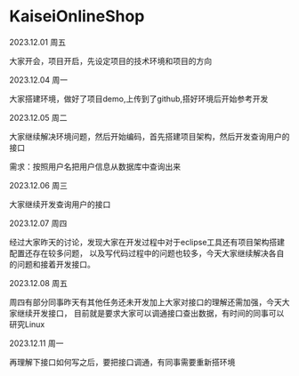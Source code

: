 # KaiseiOnlineShop
2023.12.01 周五

大家开会，项目开启，先设定项目的技术环境和项目的方向

2023.12.04 周一

大家搭建环境，做好了项目demo,上传到了github,搭好环境后开始参考开发

2023.12.05 周二

大家继续解决环境问题，然后开始编码，首先搭建项目架构，然后开发查询用户的接口

需求：按照用户名把用户信息从数据库中查询出来

2023.12.06 周三

大家继续开发查询用户的接口

2023.12.07 周四

经过大家昨天的讨论，发现大家在开发过程中对于eclipse工具还有项目架构搭建配置还存在较多问题，
以及写代码过程中的问题也较多，今天大家继续解决各自的问题和接着开发接口。

2023.12.08 周五

周四有部分同事昨天有其他任务还未开发加上大家对接口的理解还需加强，今天大家继续开发接口，
目前就是要求大家可以调通接口查出数据，有时间的同事可以研究Linux

2023.12.11 周一

再理解下接口如何写之后，要把接口调通，有同事需要重新搭环境




